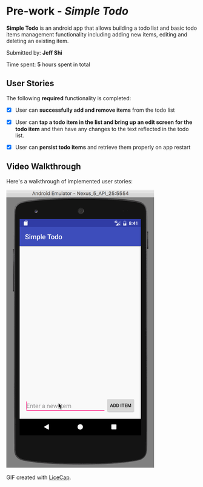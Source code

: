 # Pre-work - *Simple Todo*

**Simple Todo** is an android app that allows building a todo list and basic todo items management functionality including adding new items, editing and deleting an existing item.

Submitted by: **Jeff Shi**

Time spent: **5** hours spent in total

## User Stories

The following **required** functionality is completed:

* [x] User can **successfully add and remove items** from the todo list
* [x] User can **tap a todo item in the list and bring up an edit screen for the todo item** and then have any changes to the text reflected in the todo list.
* [x] User can **persist todo items** and retrieve them properly on app restart


## Video Walkthrough

Here's a walkthrough of implemented user stories:

![Video Walkthrough](preWork-SimpleTodo-jshi.gif)

GIF created with [LiceCap](http://www.cockos.com/licecap/).
